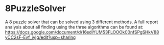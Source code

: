 # 8PuzzleSolver
A 8 puzzle solver that can be solved using 3 different methods. A full report analysis about all finding using the three algorithms can be found at: https://docs.google.com/document/d/16sdiYUM53FLOOOk00nfSPgSHkV88yCC2sF-Evf_iyIg/edit?usp=sharing
